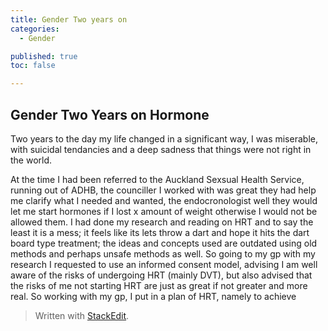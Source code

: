 ```yaml
---
title: Gender Two years on
categories:
  - Gender

published: true
toc: false

---
```

## Gender Two Years on Hormone

Two years to the day my life changed in a significant way, I was miserable, with suicidal tendancies and a deep sadness that things were not right in the world.

At the time I had been referred to the Auckland Sexsual Health Service, running out of ADHB, the counciller I worked with was great they had help me clarify what I needed and wanted, the endocronologist well they would let me start hormones if I lost x amount of weight otherwise I would not be allowed them.
I had done my research and reading on HRT and to say the least it is a mess; it feels like its lets throw a dart and hope it hits the dart board type treatment; the ideas and concepts used are outdated using old methods and perhaps unsafe methods as well.
So going to my gp with my research I requested to use an informed consent model, advising I am well aware of the risks of undergoing HRT (mainly DVT), but also advised that the risks of me not starting HRT are just as great if not greater and more real.
So working with my gp, I put in a plan of HRT, namely to achieve 

> Written with [StackEdit](https://stackedit.io/).
<!--stackedit_data:
eyJoaXN0b3J5IjpbLTE3ODg2Njk3OTEsMTkxMzYwMjQ0LDg3Nz
kxMzE3Ml19
-->